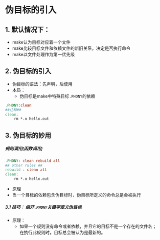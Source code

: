 # 伪目标的引入

## 1. 默认情况下：

* make认为目标对应着一个文件
* make比较目标文件和依赖文件的新旧关系，决定是否执行命令
* make以文件处理作为第一优先级



## 2.  伪目标的引入

* 伪目标的语法：先声明，后使用
* 本质：
  * 伪目标是make中特殊目标`.PHONY`的依赖

```makefile
.PHONY:clean
##注释##
clean:
	rm *.o hello.out
```



## 3. 伪目标的妙用

##### 规则调用(函数调用)

```makefile
.PHONY: clean rebuild all
## other rules ##
rebuild : clean all
clean:
	rm *.o hello.out
```

*  原理
  * 当一个目标的依赖包含伪目标时，伪目标所定义的命令总是会被执行



##### 3.1 技巧： 绕开`.PHONY`关键字定义伪目标

* 原理：
  * 如果一个规则没有命令或者依赖，并且它的目标不是一个存在的文件名；在执行此规则时，目标总会被认为是最新的。